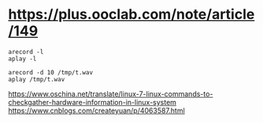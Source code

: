 
# https://plus.ooclab.com/note/article/149

	arecord -l
	aplay -l

	arecord -d 10 /tmp/t.wav
	aplay /tmp/t.wav

https://www.oschina.net/translate/linux-7-linux-commands-to-checkgather-hardware-information-in-linux-system
https://www.cnblogs.com/createyuan/p/4063587.html
